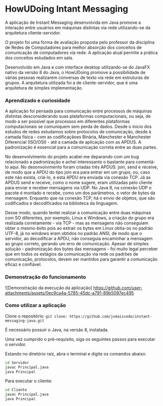 
# HowUDoing Intant Messaging 

A aplicação de Instant Messaging desenvolvida em Java promove a interação entre usuários em máquinas distintas via rede utilizando-se da arquitetura cliente-servidor.

O projeto foi uma forma de avaliação proposta pelo professor da disciplina de Redes de Computadores para melhor absorção dos conceitos de comunicação de computadores via rede. A aplicação atual permite a prática dos conceitos estudados em sala.  

Desenvolvido em Java e com interface desktop utilizando-se do JavaFX nativo da versão 8 do Java, o HowUDoing promove a possibilidade de várias pessoas realizarem conversas de texto via rede em estruturas de grupos. A arquitetura utilizada foi a de cliente-servidor, que é uma arquitetura de simples implementação.


### Aprendizado e curiosidade

A aplicação foi pensada para comunicação entre processos de máquinas distintas desconsiderando suas plataformas computacionais, ou seja, de modo a ser possível que processos em diferentes plataformas computacionais se comuniquem sem perda de dados. Desde o inicio dos estudos de redes estudamos sobre protocolos de comunicação, desde à camada física - com as codificaçãoes Binária, Manchester e Manchester Diferencial (ISO/OSI) - até a camada de aplicação com as APDUS. A padronização é essencial para a comunicação correta entre as duas partes. 

No desenvolvimento do projeto acabei me deparando com um bug relacionado a padronização e achei interessante o bastante para comentá-lo aqui. No desonvolvimento foram criadas três APDUS: join, send e receive, de modo que a APDU do tipo join era para entrar em um grupo, ou, caso este não exista, criá-lo, e esta APDU era enviada via conexão TCP. Já as APDUS send e receive, como o nome sugere, eram utilizadas pelo cliente para enviar e receber mensagens via UDP.  No Java 8, na conexão UDP o pacote é montado e recebe, como um dos parâmetros, o vetor de bytes da mensagem. Enquanto que na conexão TCP, há o envio de objetos, que são codificados e decodificados na biblioteca da linguagem. 

Desse modo, quando tentei realizar a comunicação entre duas máquinas com SO diferentes, por exemplo, Linux e Windows, a criação do grupo era realizada corretamente - via TCP - mas as mensagens não conseguiam obter o mesmo êxito pois ao extrair os bytes em Linux obtia-os no padrão UTF-8, já no windows eram obtidos no padrão ANSI, de modo que o servidor, ao decodificar a APDU, não conseguia encaminhar a mensagem ao grupo correto, gerando um erro de comunicação. Apesar de simples solução - padronização dos bytes das mensagens - foi muito legal perceber que em todos os estágios da comunicação via rede os padrões de comunicação, protocolos, devem ser mantidos para garantir a comunicação eficaz e confiável.
### Demonstração do funcionamento
![Demonstração da execução da aplicação]
https://github.com/user-attachments/assets/0ec9ca4a-5785-45dc-a791-89b5097ec495

### Como utilizar a aplicação

Clone o repositório: `git clone: https://github.com/jvmaiscedo/instant-messaging-java.git`

É necessário possuir o Java, na versão 8, instalada.

Uma vez cumprido o pré-requisito, siga os seguintes passos para executar o servidor.

Estando no diretório raíz, abra o terminal e digite os comandos abaixo: 
```bash
cd Servidor
javac Principal.java
java Principal
```

Para executar o cliente:

```bash
cd Cliente
javac Principal.java
java Principal
```
